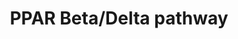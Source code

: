 ---
annotations:
- id: PW:0000003
  parent: signaling pathway
  type: Pathway Ontology
  value: signaling pathway
- id: PW:0001355
  parent: regulatory pathway
  type: Pathway Ontology
  value: peroxisome proliferator-activated receptor signaling pathway
authors:
- Marvin M2
description: The Peroxisome Proliferator-Activated Receptor Delta forms a complex
  with the transcription factor BCL6, which prevents BCL6 from repressing proinflammatory
  cytokine genes. When a ligand binds to PPARD, the complex separates. PPARD can form
  a complex with NFkB or with RXRs to have varying effects.This pathway is based on
  the entry on the PPARG pathway on Nuclear Receptor Resource (https://nrresource.org/nuclear_receptors/peroxisome-proliferator-activated-receptor-delta-ppard-nr1c2/).
last-edited: 2021-03-09
organisms:
- Homo sapiens
redirect_from:
- /index.php/Pathway:WP5073
- /instance/WP5073
revision: null
schema-jsonld:
- '@context': https://schema.org/
  '@id': https://wikipathways.github.io/pathways/WP5073.html
  '@type': Dataset
  creator:
    '@type': Organization
    name: WikiPathways
  description: The Peroxisome Proliferator-Activated Receptor Delta forms a complex
    with the transcription factor BCL6, which prevents BCL6 from repressing proinflammatory
    cytokine genes. When a ligand binds to PPARD, the complex separates. PPARD can
    form a complex with NFkB or with RXRs to have varying effects.This pathway is
    based on the entry on the PPARG pathway on Nuclear Receptor Resource (https://nrresource.org/nuclear_receptors/peroxisome-proliferator-activated-receptor-delta-ppard-nr1c2/).
  keywords:
  - BCL6
  - CCL2
  - CPT1A
  - CREBBP
  - EP300
  - IL1A
  - IL1B
  - IL1RN
  - LPL
  - MMP9
  - NCOA1
  - NFKB1
  - PDK4
  - PLIN2
  - PPARD
  - PPARdelta agonist
  - PTGS2
  - REL
  - RELA
  - RXRA
  - RXRB
  - RXRG
  - TNF
  - UCP1
  - UCP2
  - UCP3
  - VCAM1
  license: CC0
  name: PPAR Beta/Delta pathway
seo: CreativeWork
title: PPAR Beta/Delta pathway
wpid: WP5073
---